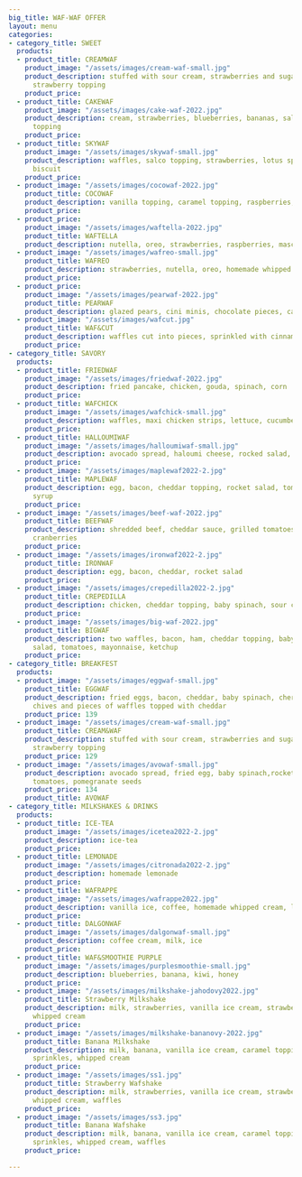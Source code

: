 ```yaml
---
big_title: WAF-WAF OFFER
layout: menu
categories:
- category_title: SWEET
  products:
  - product_title: CREAMWAF
    product_image: "/assets/images/cream-waf-small.jpg"
    product_description: stuffed with sour cream, strawberries and sugar, topped with
      strawberry topping
    product_price: 
  - product_title: CAKEWAF
    product_image: "/assets/images/cake-waf-2022.jpg"
    product_description: cream, strawberries, blueberries, bananas, salty caramel
      topping
    product_price: 
  - product_title: SKYWAF
    product_image: "/assets/images/skywaf-small.jpg"
    product_description: waffles, salco topping, strawberries, lotus sprinkles and
      biscuit
    product_price: 
  - product_image: "/assets/images/cocowaf-2022.jpg"
    product_title: COCOWAF
    product_description: vanilla topping, caramel topping, raspberries, cocoa
    product_price: 
  - product_price: 
    product_image: "/assets/images/waftella-2022.jpg"
    product_title: WAFTELLA
    product_description: nutella, oreo, strawberries, raspberries, mascarpone
  - product_image: "/assets/images/wafreo-small.jpg"
    product_title: WAFREO
    product_description: strawberries, nutella, oreo, homemade whipped cream
    product_price: 
  - product_price: 
    product_image: "/assets/images/pearwaf-2022.jpg"
    product_title: PEARWAF
    product_description: glazed pears, cini minis, chocolate pieces, caramel topping,
  - product_image: "/assets/images/wafcut.jpg"
    product_title: WAF&CUT
    product_description: waffles cut into pieces, sprinkled with cinnamon sugar, nutella
    product_price: 
- category_title: SAVORY
  products:
  - product_title: FRIEDWAF
    product_image: "/assets/images/friedwaf-2022.jpg"
    product_description: fried pancake, chicken, gouda, spinach, corn
    product_price: 
  - product_title: WAFCHICK
    product_image: "/assets/images/wafchick-small.jpg"
    product_description: waffles, maxi chicken strips, lettuce, cucumber, mayonnaise
    product_price: 
  - product_title: HALLOUMIWAF
    product_image: "/assets/images/halloumiwaf-small.jpg"
    product_description: avocado spread, haloumi cheese, rocked salad, tomato
    product_price: 
  - product_image: "/assets/images/maplewaf2022-2.jpg"
    product_title: MAPLEWAF
    product_description: egg, bacon, cheddar topping, rocket salad, tomato, maple
      syrup
    product_price: 
  - product_image: "/assets/images/beef-waf-2022.jpg"
    product_title: BEEFWAF
    product_description: shredded beef, cheddar sauce, grilled tomatoes, onions, salad,
      cranberries
    product_price: 
  - product_image: "/assets/images/ironwaf2022-2.jpg"
    product_title: IRONWAF
    product_description: egg, bacon, cheddar, rocket salad
    product_price: 
  - product_image: "/assets/images/crepedilla2022-2.jpg"
    product_title: CREPEDILLA
    product_description: chicken, cheddar topping, baby spinach, sour cream
    product_price: 
  - product_image: "/assets/images/big-waf-2022.jpg"
    product_title: BIGWAF
    product_description: two waffles, bacon, ham, cheddar topping, baby spinach, rocked
      salad, tomatoes, mayonnaise, ketchup
    product_price: 
- category_title: BREAKFEST
  products:
  - product_image: "/assets/images/eggwaf-small.jpg"
    product_title: EGGWAF
    product_description: fried eggs, bacon, cheddar, baby spinach, cherry tomatoes,
      chives and pieces of waffles topped with cheddar
    product_price: 139
  - product_image: "/assets/images/cream-waf-small.jpg"
    product_title: CREAM&WAF
    product_description: stuffed with sour cream, strawberries and sugar, topped with
      strawberry topping
    product_price: 129
  - product_image: "/assets/images/avowaf-small.jpg"
    product_description: avocado spread, fried egg, baby spinach,rocket salad, cherry
      tomatoes, pomegranate seeds
    product_price: 134
    product_title: AVOWAF
- category_title: MILKSHAKES & DRINKS
  products:
  - product_title: ICE-TEA
    product_image: "/assets/images/icetea2022-2.jpg"
    product_description: ice-tea
    product_price: 
  - product_title: LEMONADE
    product_image: "/assets/images/citronada2022-2.jpg"
    product_description: homemade lemonade
    product_price: 
  - product_title: WAFRAPPE
    product_image: "/assets/images/wafrappe2022.jpg"
    product_description: vanilla ice, coffee, homemade whipped cream, lotus
    product_price: 
  - product_title: DALGONWAF
    product_image: "/assets/images/dalgonwaf-small.jpg"
    product_description: coffee cream, milk, ice
    product_price: 
  - product_title: WAF&SMOOTHIE PURPLE
    product_image: "/assets/images/purplesmoothie-small.jpg"
    product_description: blueberries, banana, kiwi, honey
    product_price: 
  - product_image: "/assets/images/milkshake-jahodovy2022.jpg"
    product_title: Strawberry Milkshake
    product_description: milk, strawberries, vanilla ice cream, strawberry topping,
      whipped cream
    product_price: 
  - product_image: "/assets/images/milkshake-bananovy-2022.jpg"
    product_title: Banana Milkshake
    product_description: milk, banana, vanilla ice cream, caramel topping, colored
      sprinkles, whipped cream
    product_price: 
  - product_image: "/assets/images/ss1.jpg"
    product_title: Strawberry Wafshake
    product_description: milk, strawberries, vanilla ice cream, strawberry topping,
      whipped cream, waffles
    product_price: 
  - product_image: "/assets/images/ss3.jpg"
    product_title: Banana Wafshake
    product_description: milk, banana, vanilla ice cream, caramel topping, colored
      sprinkles, whipped cream, waffles
    product_price: 

---
```

